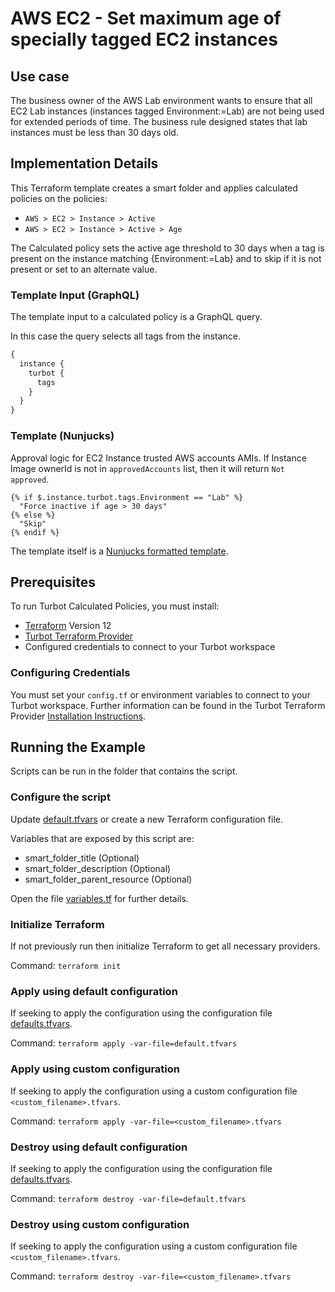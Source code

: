 # AWS EC2 - Set maximum age of specially tagged EC2 instances

## Use case

The business owner of the AWS Lab environment wants to ensure that all EC2 Lab instances 
(instances tagged Environment:=Lab) are not being used for extended periods of time. 
The business rule designed states that lab instances must be less than 30 days old.

## Implementation Details

This Terraform template creates a smart folder and applies calculated policies on the policies:

- `AWS > EC2 > Instance > Active`
- `AWS > EC2 > Instance > Active > Age`

The Calculated policy sets the active age threshold to 30 days when a tag is present on the instance matching 
{Environment:=Lab} and to skip if it is not present or set to an alternate value.

### Template Input (GraphQL)

The template input to a calculated policy is a GraphQL query.

In this case the query selects all tags from the instance.

```graphql
{
  instance {
    turbot {
      tags
    }
  }
}
```

### Template (Nunjucks)

Approval logic for EC2 Instance trusted AWS accounts AMIs.
If Instance Image ownerId is not in `approvedAccounts` list, then it will return `Not approved`.

```nunjucks
{% if $.instance.turbot.tags.Environment == "Lab" %}
  "Force inactive if age > 30 days"
{% else %}
  "Skip"
{% endif %}
```

The template itself is a [Nunjucks formatted template](https://mozilla.github.io/nunjucks/templating.html).

## Prerequisites

To run Turbot Calculated Policies, you must install:

- [Terraform](https://www.terraform.io) Version 12
- [Turbot Terraform Provider](https://turbot.com/v5/docs/reference/terraform/provider)
- Configured credentials to connect to your Turbot workspace

### Configuring Credentials

You must set your `config.tf` or environment variables to connect to your Turbot workspace.
Further information can be found in the Turbot Terraform Provider [Installation Instructions](https://turbot.com/v5/docs/reference/terraform/provider).

## Running the Example

Scripts can be run in the folder that contains the script.

### Configure the script

Update [default.tfvars](default.tfvars) or create a new Terraform configuration file.

Variables that are exposed by this script are:

- smart_folder_title (Optional)
- smart_folder_description (Optional)
- smart_folder_parent_resource (Optional)

Open the file [variables.tf](variables.tf) for further details.

### Initialize Terraform

If not previously run then initialize Terraform to get all necessary providers.

Command: `terraform init`

### Apply using default configuration

If seeking to apply the configuration using the configuration file [defaults.tfvars](defaults.tfvars).

Command: `terraform apply -var-file=default.tfvars`

### Apply using custom configuration

If seeking to apply the configuration using a custom configuration file `<custom_filename>.tfvars`.

Command: `terraform apply -var-file=<custom_filename>.tfvars`

### Destroy using default configuration

If seeking to apply the configuration using the configuration file [defaults.tfvars](defaults.tfvars).

Command: `terraform destroy -var-file=default.tfvars`

### Destroy using custom configuration

If seeking to apply the configuration using a custom configuration file `<custom_filename>.tfvars`.

Command: `terraform destroy -var-file=<custom_filename>.tfvars`
